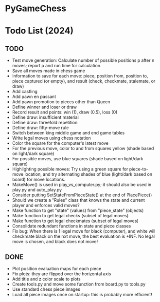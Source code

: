 # PyGameChess
# Todo List (2024)

## TODO
- Test move generation: Calculate number of possible positions p after n moves; report p and run time for calculation.
- Save all moves made in chess game
- Information to save for each move: piece, position from, position to, piece captured (or empty), and result (check, checkmate, stalemate, or draw)
- Add castling
- Add pawn en passant
- Add pawn promotion to pieces other than Queen
- Define winner and loser or draw
- Record result and points: win (1), draw (0.5), loss (0)
- Define draw: insufficient material
- Define draw: threefold repetition
- Define draw: fifty-move rule
- Switch between king middle game and end game tables
- Write legal moves using chess notation
- Color the square for the computer's latest move
- For the previous move, color to and from squares yellow (shade based on light/dark square)
- For possible moves, use blue squares (shade based on light/dark square)
- Highlighting possible moves:
  Try using a green square for piece-to-move location, and
  try alternating shades of blue (light/dark based on board) for move locations.
- MakeMove() is used in play_vs_computer.py; it should also be used in play.py and auto_play.py
- Consider putting SetStateFromPieceState() at the end of PlacePiece()
- Should we create a "Rules" class that knows the state and current player
  and enforces valid moves?
- Make function to get "state" (values) from "piece_state" (objects)
- Make function to get legal checks (subset of legal moves)
- Make function to get legal checkmates (subset of legal moves)
- Consolidate redundant functions in state and piece classes
- Fix bug: When there is 1 legal move for black (computer), and white will checkmate black on the nxt move, the best evaluation is +INF. No legal move is chosen, and black does not move!

## DONE
- Plot position evaluation maps for each piece
- Fix plots: they are flipped over the horizontal axis
- Add title and z color scale to plots
- Create tools.py and move some function from board.py to tools.py
- Use standard chess piece images
- Load all piece images once on startup: this is probably more efficient!
